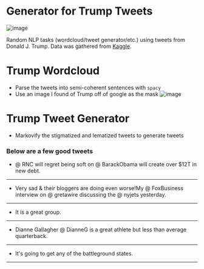 # Generator for Trump Tweets
![image](https://img.shields.io/badge/Lifecycle-UI%20Improvements-yellowgreen)



Random NLP tasks (wordcloud/tweet generator/etc.) using tweets from Donald J. Trump. Data was gathered from [Kaggle](https://www.kaggle.com/austinreese/trump-tweets).

# Trump Wordcloud
 - Parse the tweets into semi-coherent sentences with <code>spacy</code>
 - Use an image I found of Trump off of google as the mask
 ![image](https://cdn.discordapp.com/attachments/673002702292123648/734118662973423667/Trump.png)
 
# Trump Tweet Generator

 - Markovify the stigmatized and lematized tweets to generate tweets
 
 ### Below are a few good tweets 
 
 - @ RNC will regret being soft on @ BarackObama will create over $12T in new debt.
---------------------------------------
 - Very sad & their bloggers are doing even worse!My @ FoxBusiness interview on @ gretawire discussing the @ nyjets yesterday.
---------------------------------------
 - It is a great group.
---------------------------------------
 - Dianne Gallagher @ DianneG is a great athlete but less than average quarterback.
---------------------------------------
 - It's going to get any of the battleground states.
---------------------------------------
